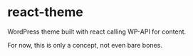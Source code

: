 # react-theme
WordPress theme built with react calling WP-API for content.

For now, this is only a concept, not even bare bones.
